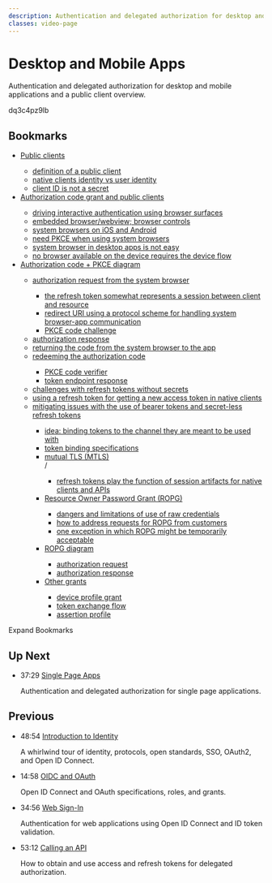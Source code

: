 ```yaml
---
description: Authentication and delegated authorization for desktop and mobile applications and a public client overview.
classes: video-page
---
```

# Desktop and Mobile Apps

Authentication and delegated authorization for desktop and mobile applications and a public client overview.

<div class="video-wrapper">dq3c4pz9lb</div>

## Bookmarks

<div class="video-transcript">
  <ul>
    <li><a href="#wistia_dq3c4pz9lb?time=24">Public clients</a></li>
    <ul>
      <li><a href="#wistia_dq3c4pz9lb?time=44">definition of a public client</a></li>
      <li><a href="#wistia_dq3c4pz9lb?time=141">native clients identity vs user identity</a></li>
      <li><a href="#wistia_dq3c4pz9lb?time=207">client ID is not a secret</a></li>
    </ul>
    <li><a href="#wistia_dq3c4pz9lb?time=256">Authorization code grant and public clients</a></li>
    <ul>
      <li><a href="#wistia_dq3c4pz9lb?time=290">driving interactive authentication using browser surfaces</a></li>
      <li><a href="#wistia_dq3c4pz9lb?time=328">embedded browser/webview; browser controls</a></li>
      <li><a href="#wistia_dq3c4pz9lb?time=446">system browsers on iOS and Android</a></li>
      <li><a href="#wistia_dq3c4pz9lb?time=520">need PKCE when using system browsers</a></li>
      <li><a href="#wistia_dq3c4pz9lb?time=620">system browser in desktop apps is not easy</a></li>
      <li><a href="#wistia_dq3c4pz9lb?time=804">no browser available on the device requires the device flow</a></li>
    </ul>
    <li><a href="#wistia_dq3c4pz9lb?time=850">Authorization code + PKCE diagram</a></li>
    <ul>
      <li><a href="#wistia_dq3c4pz9lb?time=936">authorization request from the system browser</a></li>
      <ul>
        <li><a href="#wistia_dq3c4pz9lb?time=1001">the refresh token somewhat represents a session between client and resource</a></li>
        <li><a href="#wistia_dq3c4pz9lb?time=1027">redirect URI using a protocol scheme for handling system browser-app communication</a></li>
        <li><a href="#wistia_dq3c4pz9lb?time=1073">PKCE code challenge</a></li>
      </ul>
      <li><a href="#wistia_dq3c4pz9lb?time=1115">authorization response</a></li>
      <li><a href="#wistia_dq3c4pz9lb?time=1148">returning the code from the system browser to the app</a></li>
      <li><a href="#wistia_dq3c4pz9lb?time=1193">redeeming the authorization code</a></li>
      <ul>
        <li><a href="#wistia_dq3c4pz9lb?time=1244">PKCE code verifier</a></li>
        <li><a href="#wistia_dq3c4pz9lb?time=1271">token endpoint response</a></li>
      </ul>
      <li><a href="#wistia_dq3c4pz9lb?time=1300">challenges with refresh tokens without secrets</a></li>
      <li><a href="#wistia_dq3c4pz9lb?time=1342">using a refresh token for getting a new access token in native clients</a></li>
      <li><a href="#wistia_dq3c4pz9lb?time=1380">mitigating issues with the use of bearer tokens and secret-less refresh tokens</a></li>
      <ul>
        <li><a href="#wistia_dq3c4pz9lb?time=1400">idea: binding tokens to the channel they are meant to be used with</a></li>
        <li><a href="#wistia_dq3c4pz9lb?time=1407">token binding specifications</a></li>
        <li><a href="#wistia_dq3c4pz9lb?time=1474">mutual TLS (MTLS)</a></li>
      /<ul>
      <li><a href="#wistia_dq3c4pz9lb?time=1542">refresh tokens play the function of session artifacts for native clients and APIs</a></li>
    </ul>  
    <li><a href="#wistia_dq3c4pz9lb?time=1580">Resource Owner Password Grant (ROPG)</a></li>
    <ul>
      <li><a href="#wistia_dq3c4pz9lb?time=1619">dangers and limitations of use of raw credentials</a></li>
      <li><a href="#wistia_dq3c4pz9lb?time=1855">how to address requests for ROPG from customers</a></li>
      <li><a href="#wistia_dq3c4pz9lb?time=1930">one exception in which ROPG might be temporarily acceptable</a></li>
    </ul>
    <li><a href="#wistia_dq3c4pz9lb?time=2038">ROPG diagram</a></li>
    <ul>
      <li><a href="#wistia_dq3c4pz9lb?time=2090">authorization request</a></li>
      <li><a href="#wistia_dq3c4pz9lb?time=2119">authorization response</a></li>
    </ul>
    <li><a href="#wistia_dq3c4pz9lb?time=2154">Other grants</a></li>
    <ul>
      <li><a href="#wistia_dq3c4pz9lb?time=2170">device profile grant</a></li>
      <li><a href="#wistia_dq3c4pz9lb?time=2282">token exchange flow</a></li>
      <li><a href="#wistia_dq3c4pz9lb?time=2363">assertion profile</a></li>
    </ul>
  </ul>
</div>

<div class="video-transcript-expand" onClick="(function() {
  $('.video-transcript').toggleClass('expanded');
  $('.video-transcript-expand i').attr('class', $('.video-transcript').hasClass('expanded') ? 'icon-budicon-462' : 'icon-budicon-460');
})()">Expand Bookmarks <i class="icon-budicon-460"></i></div>

## Up Next

<ul class="up-next">
  <li>
    <span class="video-time"><i class="icon icon-budicon-494"></i>37:29</span>
    <i class="video-icon icon icon-budicon-676"></i>
    <a href="/learn-identity/06-single-page-apps">Single Page Apps</a>
    <p>Authentication and delegated authorization for single page applications.</p>
  </li>
</ul>

## Previous

<ul class="up-next">
  <li>
    <span class="video-time"><i class="icon icon-budicon-494"></i>48:54</span>
    <i class="video-icon icon icon-budicon-676"></i>
    <a href="/learn-identity/01-introduction-to-identity">Introduction to Identity</a>
    <p>A whirlwind tour of identity, protocols, open standards, SSO, OAuth2, and Open ID Connect.</p>
  </li>

  <li>
    <span class="video-time"><i class="icon icon-budicon-494"></i>14:58</span>
    <i class="video-icon icon icon-budicon-676"></i>
    <a href="/learn-identity/02-oidc-and-oauth">OIDC and OAuth</a>
    <p>Open ID Connect and OAuth specifications, roles, and grants.</p>
  </li>

  <li>
    <span class="video-time"><i class="icon icon-budicon-494"></i>34:56</span>
    <i class="video-icon icon icon-budicon-676"></i>
    <a href="/learn-identity/03-web-sign-in">Web Sign-In</a>
    <p>Authentication for web applications using Open ID Connect and ID token validation.</p>
  </li>

  <li>
    <span class="video-time"><i class="icon icon-budicon-494"></i>53:12</span>
    <i class="video-icon icon icon-budicon-676"></i>
    <a href="/learn-identity/04-calling-an-api">Calling an API</a>
    <p>How to obtain and use access and refresh tokens for delegated authorization.</p>
  </li>
</ul>
